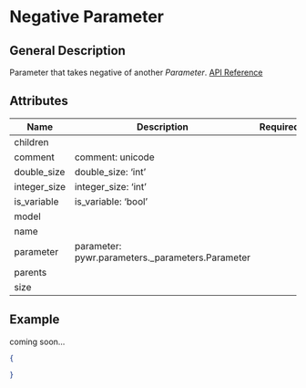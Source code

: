 # Negative Parameter

## General Description

Parameter that takes negative of another _Parameter_. [API Reference](https://pywr.github.io/pywr-docs/master/api/generated/pywr.parameters.NegativeParameter.html)

## Attributes

<table><thead><tr><th width="186">Name</th><th width="437">Description</th><th>Required</th></tr></thead><tbody><tr><td>children</td><td></td><td></td></tr><tr><td>comment</td><td>comment: unicode</td><td></td></tr><tr><td>double_size</td><td>double_size: ‘int’</td><td></td></tr><tr><td>integer_size</td><td>integer_size: ‘int’</td><td></td></tr><tr><td>is_variable</td><td>is_variable: ‘bool’</td><td></td></tr><tr><td>model</td><td></td><td></td></tr><tr><td>name</td><td></td><td></td></tr><tr><td>parameter</td><td>parameter: pywr.parameters._parameters.Parameter</td><td></td></tr><tr><td>parents</td><td></td><td></td></tr><tr><td>size</td><td></td><td></td></tr></tbody></table>

## Example

coming soon...

```json
{

}
```
